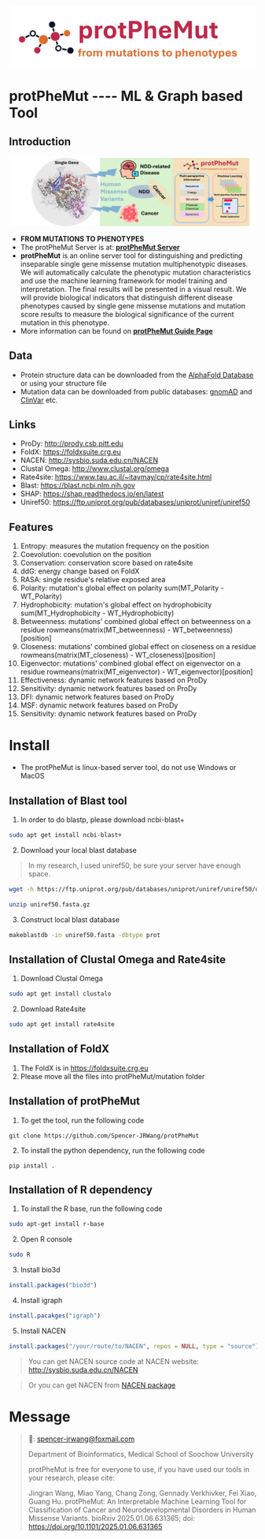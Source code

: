 ![APMA](Figure/LOGO.png)
# protPheMut ---- ML & Graph based Tool
## Introduction
![APMA](Figure/graph_abstract.png)
- **FROM MUTATIONS TO PHENOTYPES**
- The protPheMut Server is at: **[protPheMut Server](http://106.54.2.54/protPheMut)**
- **protPheMut** is an online server tool for distinguishing and predicting inseparable single gene missense mutation multiphenotypic diseases. We will automatically calculate the phenotypic mutation characteristics and use the machine learning framework for model training and interpretation. The final results will be presented in a visual result. We will provide biological indicators that distinguish different disease phenotypes caused by single gene missense mutations and mutation score results to measure the biological significance of the current mutation in this phenotype.
- More information can be found on **[protPheMut Guide Page](http://106.54.2.54/protPheMut/guide.html)**

## Data
- Protein structure data can be downloaded from the [AlphaFold Database](https://alphafold.ebi.ac.uk) or using your structure file
- Mutation data can be downloaded from public databases: [gnomAD](https://gnomad.broadinstitute.org) and [ClinVar](https://www.ncbi.nlm.nih.gov/clinvar/) etc.

## Links
- ProDy: http://prody.csb.pitt.edu
- FoldX: https://foldxsuite.crg.eu
- NACEN: http://sysbio.suda.edu.cn/NACEN
- Clustal Omega: http://www.clustal.org/omega
- Rate4site: https://www.tau.ac.il/~itaymay/cp/rate4site.html
- Blast: https://blast.ncbi.nlm.nih.gov
- SHAP: https://shap.readthedocs.io/en/latest
- Uniref50: https://ftp.uniprot.org/pub/databases/uniprot/uniref/uniref50

## Features
1. Entropy: measures the mutation frequency on the position
2. Coevolution: coevolution on the position
3. Conservation: conservation score based on rate4site
4. ddG: energy change based on FoldX
5. RASA: single residue's relative exposed area
6. Polarity: mutation's global effect on polarity sum(MT_Polarity - WT_Polarity)
7. Hydrophobicity: mutation's global effect on hydrophobicity sum(MT_Hydrophobicity - WT_Hydrophobicity)
8. Betweenness: mutations' combined global effect on betweenness on a residue rowmeans(matrix(MT_betweenness) - WT_betweenness)[position]
9. Closeness: mutations' combined global effect on closeness on a residue rowmeans(matrix(MT_closeness) - WT_closeness)[position]
10. Eigenvector: mutations' combined global effect on eigenvector on a residue rowmeans(matrix(MT_eigenvector) - WT_eigenvector)[position]
11. Effectiveness: dynamic network features based on ProDy
12. Sensitivity: dynamic network features based on ProDy
13. DFI: dynamic network features based on ProDy
14. MSF: dynamic network features based on ProDy
15. Sensitivity: dynamic network features based on ProDy


# Install
- The protPheMut is linux-based server tool, do not use Windows or MacOS
## Installation of Blast tool
1. In order to do blastp, please download ncbi-blast+
```sh
sudo apt get install ncbi-blast+
```
2. Download your local blast database
> In my research, I used uniref50, be sure your server have enough space.
```sh
wget -h https://ftp.uniprot.org/pub/databases/uniprot/uniref/uniref50/uniref50.fasta.gz
```
```sh
unzip uniref50.fasta.gz
```
3. Construct local blast database
```sh
makeblastdb -in uniref50.fasta -dbtype prot
```
## Installation of Clustal Omega and Rate4site
1. Download Clustal Omega
```sh
sudo apt get install clustalo
```
2. Download Rate4site
```sh
sudo apt get install rate4site
```
## Installation of FoldX
1. The FoldX is in https://foldxsuite.crg.eu
2. Please move all the files into protPheMut/mutation folder

## Installation of protPheMut
1. To get the tool, run the following code
```
git clone https://github.com/Spencer-JRWang/protPheMut
```
2. To install the python dependency, run the following code
```
pip install .
```
## Installation of R dependency
1. To install the R base, run the following code
```sh
sudo apt-get install r-base
```
2. Open R console
```sh
sudo R
```
3. Install bio3d
```R
install.packages("bio3d")
```
4. Install igraph
```R
install.pacakges("igraph")
```
5. Install NACEN
```R
install.packages("/your/route/to/NACEN", repos = NULL, type = "source")
```
> You can get NACEN source code at NACEN website: http://sysbio.suda.edu.cn/NACEN

> Or you can get NACEN from [NACEN package](data/NACEN_0.1.0.tar.gz)


# Message

> 📧: spencer-jrwang@foxmail.com
>
> Department of Bioinformatics, Medical School of Soochow University
>
> protPheMut is free for everyone to use, if you have used our tools in your research, please cite: 
> 
> Jingran Wang, Miao Yang, Chang Zong, Gennady Verkhivker, Fei Xiao, Guang Hu. protPheMut: An Interpretable Machine Learning Tool for Classification of Cancer and Neurodevelopmental Disorders in Human Missense Variants. bioRxiv 2025.01.06.631365; doi: https://doi.org/10.1101/2025.01.06.631365

